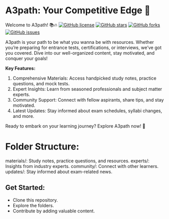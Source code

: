 # A3path: Your Competitive Edge 🚀
Welcome to A3path! 📚🔥
[![GitHub license](https://img.shields.io/github/license/Beyound3d/a3path)](https://github.com/Beyound3d/a3path/blob/main/LICENSE)
[![GitHub stars](https://img.shields.io/github/stars/Beyound3d/a3path)](https://github.com/Beyound3d/a3path/stargazers)
[![GitHub forks](https://img.shields.io/github/forks/Beyound3d/a3path)](https://github.com/Beyound3d/a3path/network)
[![GitHub issues](https://img.shields.io/github/issues/Beyound3d/a3path)](https://github.com/Beyound3d/a3path/issues)

A3path is your path to be what you wanna be with resources. Whether you’re preparing for entrance tests, certifications, or interviews, we’ve got you covered. Dive into our well-organized content, stay motivated, and conquer your goals!

**Key Features:**
1. Comprehensive Materials: Access handpicked study notes, practice questions, and mock tests.
2. Expert Insights: Learn from seasoned professionals and subject matter experts.
3. Community Support: Connect with fellow aspirants, share tips, and stay motivated.
4. Latest Updates: Stay informed about exam schedules, syllabi changes, and more.
   
Ready to embark on your learning journey? Explore A3path now! 🌟

# Folder Structure:
materials/: Study notes, practice questions, and resources.
experts/: Insights from industry experts.
community/: Connect with other learners.
updates/: Stay informed about exam-related news.

## Get Started:
- Clone this repository.
- Explore the folders.
- Contribute by adding valuable content.



